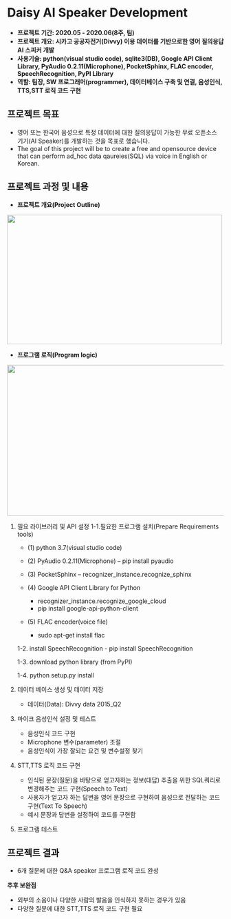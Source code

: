 # Daisy AI Speaker Development

- **프로젝트 기간: 2020.05 - 2020.06(8주, 팀)**
- **프로젝트 개요: 시카고 공공자전거(Divvy) 이용 데이터를 기반으로한 영어 질의응답 AI 스피커 개발**
- **사용기술: python(visual studio code), sqlite3(DB), Google API Client Library, PyAudio 0.2.11(Microphone), PocketSphinx, FLAC encoder, SpeechRecognition, PyPI Library**
- **역할: 팀장, SW 프로그래머(programmer), 데이터베이스 구축 및 연결, 음성인식, TTS,STT 로직 코드 구현**


## 프로젝트 목표
- 영어 또는 한국어 음성으로 특정 데이터에 대한 질의응답이 가능한 무료 오픈소스 기기(AI Speaker)를 개발하는 것을 목표로 했습니다.
- The goal of this project will be to create a free and opensource device that can perform ad_hoc data qaureies(SQL) via voice in English or Korean. 


## 프로젝트 과정 및 내용
- **프로젝트 개요(Project Outline)**
<img width="500"  height="300" src="https://user-images.githubusercontent.com/65681568/137986387-da792c15-503e-409f-a9c1-66da58155ea6.PNG">

- **프로그램 로직(Program logic)**
<img width="600"  height="350" src="https://user-images.githubusercontent.com/65681568/137985791-d138313c-136c-44ab-93bd-e58c9be79766.PNG">


1. 필요 라이브러리 및 API 설정
   1-1.필요한 프로그램 설치(Prepare Requirements tools)
   
    * (1)	python 3.7(visual studio code)

    * (2)	PyAudio 0.2.11(Microphone) 
        – pip install pyaudio
    
    * (3)	PocketSphinx 
        – recognizer_instance.recognize_sphinx
    
    * (4)	Google API Client Library for Python 
        - recognizer_instance.recognize_google_cloud
        - pip install google-api-python-client
    
    * (5) FLAC encoder(voice file)
        - sudo apt-get install flac

    1-2. install SpeechRecognition
        - pip install SpeechRecognition

    1-3. download python library (from PyPI)

    1-4. python setup.py install
    
2. 데이터 베이스 생성 및 데이터 저장
   - 데이터(Data): Divvy data 2015_Q2
 
3. 마이크 음성인식 설정 및 테스트
   - 음성인식 코드 구현
   - Microphone 변수(parameter) 조절  
   - 음성인식이 가장 잘되는 요건 및 변수설정 찾기

4. STT,TTS 로직 코드 구현
   - 인식된 문장(질문)을 바탕으로 얻고자하는 정보(대답) 추출을 위한 SQL쿼리로 변경해주는 코드 구현(Speech to Text)
   - 사용자가 얻고자 하는 답변을 영어 문장으로 구현하여 음성으로 전달하는 코드 구현(Text To Speech)
   - 예시 문장과 답변을 설정하여 코드를 구현함

5. 프로그램 테스트

## 프로젝트 결과
- 6개 질문에 대한 Q&A speaker 프로그램 로직 코드 완성

**추후 보완점**
- 외부의 소음이나 다양한 사람의 발음을 인식하지 못하는 경우가 있음
- 다양한 질문에 대한 STT,TTS 로직 코드 구현 필요



